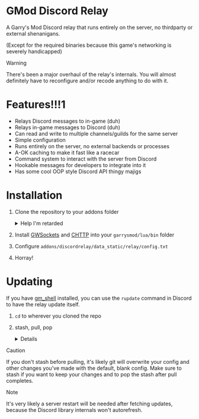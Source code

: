 # GMod Discord Relay
A Garry's Mod Discord relay that runs entirely on the server, no thirdparty or external shenanigans.

(Except for the required binaries because this game's networking is severely handicapped)

> [!WARNING]
> There's been a major overhaul of the relay's internals.
> You will almost definitely have to reconfigure and/or recode anything to do with it.

# Features!!!1

- Relays Discord messages to in-game (duh)
- Relays in-game messages to Discord (duh)
- Can read and write to multiple channels/guilds for the same server
- Simple configuration
- Runs entirely on the server, no external backends or processes
- A-OK caching to make it fast like a racecar
- Command system to interact with the server from Discord
- Hookable messages for developers to integrate into it
- Has some cool OOP style Discord API thingy majigs

# Installation

1. Clone the repository to your addons folder
	<details>

	<summary>Help I'm retarded</summary>

	```bash
	cd garrysmod/addons
	git clone https://github.com/bjurd/gmod-discord-relay discordrelay
	```

	</details>
2. Install [GWSockets](https://github.com/FredyH/GWSockets) and [CHTTP](https://github.com/timschumi/gmod-chttp) into your `garrysmod/lua/bin` folder
3. Configure `addons/discordrelay/data_static/relay/config.txt`
4. Horray!

# Updating
If you have [gm_shell](https://github.com/bjurd/gm_shell) installed, you can use the `rupdate` command in Discord to have the relay update itself.

1. `cd` to wherever you cloned the repo
2. stash, pull, pop
	<details>

	```bash
	git stash push
	git pull
	git stash pop
	```

	</details>

> [!CAUTION]
> If you don't stash before pulling, it's likely git will overwrite your config and other changes you've made
> with the default, blank config. Make sure to stash if you want to keep your changes and to pop the stash
> after pull completes.

> [!NOTE]
> It's very likely a server restart will be needed after fetching updates,
> because the Discord library internals won't autorefresh.
